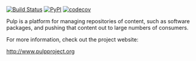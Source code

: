 [![Build Status](https://travis-ci.org/pulp/pulp.svg?branch=3.0-dev)](https://travis-ci.org/pulp/pulp)
[![PyPI](https://img.shields.io/pypi/pyversions/pulpcore.svg)](https://pypi.python.org/pypi/pulpcore)
[![codecov](https://codecov.io/gh/pulp/pulp/branch/3.0-dev/graph/badge.svg)](https://codecov.io/gh/pulp/pulp/branch/3.0-dev)

Pulp is a platform for managing repositories of content, such as software
packages, and pushing that content out to large numbers of consumers.

For more information, check out the project website:

http://www.pulpproject.org


